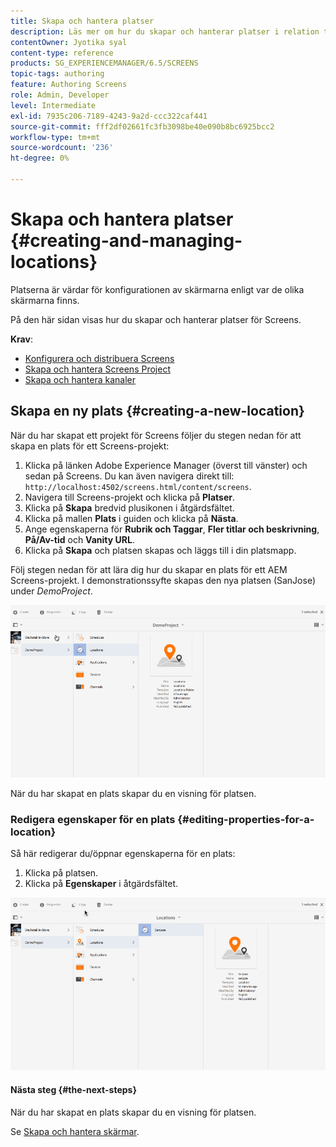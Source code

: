```yaml
---
title: Skapa och hantera platser
description: Läs mer om hur du skapar och hanterar platser i relation till AEM Screens.
contentOwner: Jyotika syal
content-type: reference
products: SG_EXPERIENCEMANAGER/6.5/SCREENS
topic-tags: authoring
feature: Authoring Screens
role: Admin, Developer
level: Intermediate
exl-id: 7935c206-7189-4243-9a2d-ccc322caf441
source-git-commit: fff2df02661fc3fb3098be40e090b8bc6925bcc2
workflow-type: tm+mt
source-wordcount: '236'
ht-degree: 0%

---
```


# Skapa och hantera platser {#creating-and-managing-locations}

Platserna är värdar för konfigurationen av skärmarna enligt var de olika skärmarna finns.

På den här sidan visas hur du skapar och hanterar platser för Screens.

**Krav**:

* [Konfigurera och distribuera Screens](configuring-screens-introduction.md)
* [Skapa och hantera Screens Project](creating-a-screens-project.md)
* [Skapa och hantera kanaler](managing-channels.md)

## Skapa en ny plats {#creating-a-new-location}

När du har skapat ett projekt för Screens följer du stegen nedan för att skapa en plats för ett Screens-projekt:

1. Klicka på länken Adobe Experience Manager (överst till vänster) och sedan på Screens. Du kan även navigera direkt till: `http://localhost:4502/screens.html/content/screens`.
1. Navigera till Screens-projekt och klicka på **Platser**.
1. Klicka på **Skapa** bredvid plusikonen i åtgärdsfältet.
1. Klicka på mallen **Plats** i guiden och klicka på **Nästa**.
1. Ange egenskaperna för **Rubrik och Taggar**, **Fler titlar och beskrivning**, **På/Av-tid** och **Vanity URL**.
1. Klicka på **Skapa** och platsen skapas och läggs till i din platsmapp.

Följ stegen nedan för att lära dig hur du skapar en plats för ett AEM Screens-projekt. I demonstrationssyfte skapas den nya platsen (SanJose) under *DemoProject*.

![player2](assets/player2.gif)

När du har skapat en plats skapar du en visning för platsen.

### Redigera egenskaper för en plats {#editing-properties-for-a-location}

Så här redigerar du/öppnar egenskaperna för en plats:

1. Klicka på platsen.
1. Klicka på **Egenskaper** i åtgärdsfältet.

![player3](assets/player3.gif)

#### Nästa steg {#the-next-steps}

När du har skapat en plats skapar du en visning för platsen.

Se [Skapa och hantera skärmar](managing-displays.md).
